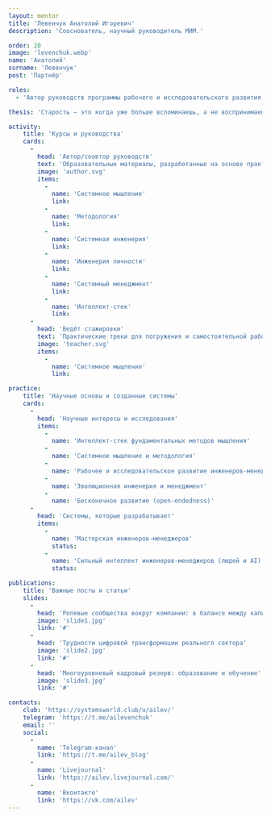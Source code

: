 ```yaml
---
layout: mentor
title: 'Левенчук Анатолий Игоревич'
description: 'Сооснователь, научный руководитель МИМ.'

order: 20
image: 'levenchuk.webp'
name: 'Анатолий'
surname: 'Левенчук'
post: 'Партнёр'

roles:
  - 'Автор руководств программы рабочего и исследовательского развития инженеров-менеджеров'

thesis: 'Старость — это когда уже больше вспоминаешь, а не воспринимаешь.'

activity:
    title: 'Курсы и руководства'
    cards:
      -
        head: 'Автор/соавтор руководств'
        text: 'Образовательные материалы, разработанные на основе практики и исследований'
        image: 'author.svg'
        items:
          -
            name: 'Cистемное мышление'
            link:
          -
            name: 'Методология'
            link:
          -
            name: 'Системная инженерия'
            link:
          -
            name: 'Инженерия личности'
            link:
          -
            name: 'Системный менеджмент'
            link:
          -
            name: 'Интеллект-стек'
            link:
      -
        head: 'Ведёт стажировки'
        text: 'Практические треки для погружения и самостоятельной работы'
        image: 'teacher.svg'
        items:
          -
            name: 'Cистемное мышление'
            link:

practice:
    title: 'Научные основы и созданные системы'
    cards:
      -
        head: 'Научные интересы и исследования'
        items:
          -
            name: 'Интеллект-стек фундаментальных методов мышления'
          -
            name: 'Системное мышление и методология'
          -
            name: 'Рабочее и исследовательское развитие инженеров-менеджеров'
          -
            name: 'Эволюционная инженерия и менеджмент'
          -
            name: 'Бесконечное развитие (open-endedness)'
      -
        head: 'Системы, которые разрабатывает'
        items:
          -
            name: 'Мастерская инженеров-менеджеров'
            status:
          -
            name: 'Сильный интеллект инженеров-менеджеров (людей и AI)'
            status:

publications:
    title: 'Важные посты и статьи'
    slides:
      -
        head: 'Ролевые сообщества вокруг компании: в балансе между капитализмом и социализмом'
        image: 'slide1.jpg'
        link: '#'
      -
        head: 'Трудности цифровой трансформации реального сектора'
        image: 'slide2.jpg'
        link: '#'
      -
        head: 'Многоуровневый кадровый резерв: образование и обучение'
        image: 'slide3.jpg'
        link: '#'

contacts:
    club: 'https://systemsworld.club/u/ailev/'
    telegram: 'https://t.me/ailevenchuk'
    email: ''
    social:
      -
        name: 'Telegram-канал'
        link: 'https://t.me/ailev_blog'
      -
        name: 'Livejournal'
        link: 'https://ailev.livejournal.com/'
      -
        name: 'Вконтакте'
        link: 'https://vk.com/ailev'
---
```

